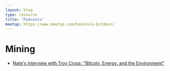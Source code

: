 ```yaml
---
layout: blog
type: resource
title: "Podcasts"
meetup: https://www.meetup.com/honolulu-bitdevs/
---
```


# Mining
- [Nate's interview with Troy Cross: "Bitcoin, Energy, and the Environment"](https://anchor.fm/troy-cross0)
